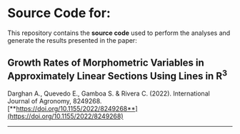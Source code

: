 # Source Code for:

This repository contains the **source code** used to perform the analyses and generate the results presented in the paper:

## Growth Rates of Morphometric Variables in Approximately Linear Sections Using Lines in R<sup>3</sup>

Darghan A., Quevedo E., Gamboa S. & Rivera C. (2022). International Journal of Agronomy, 8249268.
[**https://doi.org/10.1155/2022/8249268**](https://doi.org/10.1155/2022/8249268)

---
